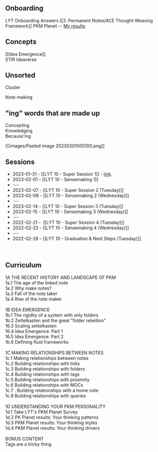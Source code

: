 ## Onboarding 
LYT Onboarding Answers 
[[3. Permanent Notes/ACE Thought-Weaving Framework]]
PKM Planet -- [My results](https://www.guidedtrack.com/programs/2tg920z/run?FirstName=Bianca&LastName=Aguilar&DRIVER_memory=17&DRIVER_idea=41&DRIVER_output=34&DRIVER_productivity=19&DRIVER_improvement=33&DRIVER_relationship=15&STYLE_topdown=3&STYLE_bottomup=11) 

## Concepts 
[[Idea Emergence]]  
STIR 
Ideaverse  

## Unsorted 
Cluster

Note-making  


  
## "ing" words that are made up  
Concepting  
Knowledging  
Because'ing  

![[images/Pasted image 20230201005100.png]]
  
  
## Sessions   
- 2023-01-31 - [[LYT 10 - Super Session 1]] - [link]([https://community.linkingyourthinking.com/c/lyt-10-events-recordings/super-session-1](https://community.linkingyourthinking.com/c/lyt-10-events-recordings/super-session-1)).  
- 2023-02-01 - [[LYT 10 - Sensemaking 1]]    
- ---    
- 2023-02-07 - [[LYT 10 - Super Session 2 (Tuesday)]]    
- 2023-02-08 - [[LYT 10 - Sensemaking 2 (Wednesday)]]    
- ---    
- 2023-02-14 - [[LYT 10 - Super Session 3 (Tuesday)]]    
- 2023-02-15 - [[LYT 10 - Sensemaking 3 (Wednesday)]]    
- ---    
- 2022-02-21 -  [[LYT 10 - Super Session 4 (Tuesday)]]    
- 2022-02-22 - [[LYT 10 - Sensemaking 4 (Wednesday)]]    
- ---    
- 2022-02-28 - [[LYT 10 - Graduation & Next Steps (Tuesday)]]    
   
   
## Curriculum    
1A THE RECENT HISTORY AND LANDSCAPE OF PKM    
1a.1 The age of the linked note    
1a.2 Why make notes?    
1a.3 Fall of the note taker    
1a.4 Rise of the note maker    
   
1B IDEA EMERGENCE    
1b.1 The rigidity of a system with only folders    
1b.2 Zettelkasten and the great "folder rebellion"    
16.3 Scaling zettelkasten    
16.4 Idea Emergence: Part 1    
16.5 Idea Emergence: Part 2    
1b.6 Defining fluid frameworks    
   
1C MAKING RELATIONSHIPS BETWEEN NOTES    
1c.1 Making relationships between notes    
1c.2 Building relationships with links    
1c.3 Building relationships with folders    
1c.4 Building relationships with tags    
1c.5 Building relationships with proximity    
1c.6 Building relationships with MOCs    
1c.7 . Building relationships with a home note    
1c.8 Building relationships with queries    
   
1D UNDERSTANDING YOUR PKM PERSONALITY    
1d.1 Take LYT's PKM Planet Survey    
1d.2 PK Planet results: Your thinking patterns    
1d.3 PKM Planet results: Your thinking styles    
1d.4 PKM Planet results: Your thinking drivers    
   
BONUS CONTENT    
Tags are a tricky thing